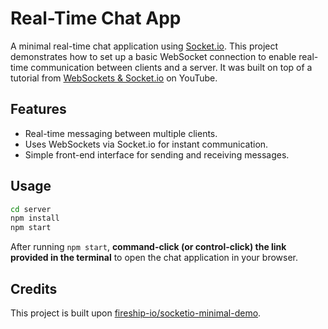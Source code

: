 # Real-Time Chat App

A minimal real-time chat application using [Socket.io](https://socket.io/). This project demonstrates how to set up a basic WebSocket connection to enable real-time communication between clients and a server. It was built on top of a tutorial from [WebSockets & Socket.io](https://youtu.be/1BfCnjr_Vjg) on YouTube.

## Features

- Real-time messaging between multiple clients.
- Uses WebSockets via Socket.io for instant communication.
- Simple front-end interface for sending and receiving messages.


## Usage

```sh
cd server
npm install
npm start
```

After running `npm start`, **command-click (or control-click) the link provided in the terminal** to open the chat application in your browser.



## Credits

This project is built upon [fireship-io/socketio-minimal-demo](https://github.com/fireship-io/socketio-minimal-demo).
